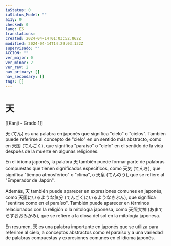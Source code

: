 ```yaml
---
iaStatus: 0
iaStatus_Model: ""
a11y: 0
checked: 0
lang: ES
translations: 
created: 2024-04-14T01:03:52.862Z
modified: 2024-04-14T14:29:03.132Z
supervisado: ""
ACCION: ""
ver_major: 0
ver_minor: 2
ver_rev: 2
nav_primary: []
nav_secondary: []
tags: []
---
```

# 天

[[Kanji - Grado 1]]

天 (てん) es una palabra en japonés que significa "cielo" o "cielos". También puede referirse al concepto de "cielo" en un sentido más abstracto, como en 天国 (てんごく), que significa "paraíso" o "cielo" en el sentido de la vida después de la muerte en algunas religiones.

En el idioma japonés, la palabra 天 también puede formar parte de palabras compuestas que tienen significados específicos, como 天気 (てんき), que significa "tiempo atmosférico" o "clima", o 天皇 (てんのう), que se refiere al "Emperador de Japón".

Además, 天 también puede aparecer en expresiones comunes en japonés, como 天国にいるような気分 (てんごくにいるようなきぶん), que significa "sentirse como en el paraíso". También puede aparecer en términos relacionados con la religión o la mitología japonesa, como 天照大神 (あまてらすおおみかみ), que se refiere a la diosa del sol en la mitología japonesa.

En resumen, 天 es una palabra importante en japonés que se utiliza para referirse al cielo, a conceptos abstractos como el paraíso y a una variedad de palabras compuestas y expresiones comunes en el idioma japonés.
